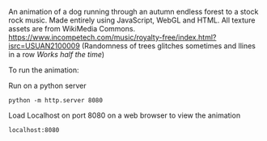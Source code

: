 An animation of a dog running through an autumn endless forest to a stock rock music. Made entirely using JavaScript, WebGL and HTML.
All texture assets are from WikiMedia Commons.
https://www.incompetech.com/music/royalty-free/index.html?isrc=USUAN2100009
(Randomness of trees glitches sometimes and llines in a row *Works half the time*)

To run the animation:

Run on a python server

```
python -m http.server 8080
```

Load Localhost on port 8080 on a web browser to view the animation

```
localhost:8080
```
